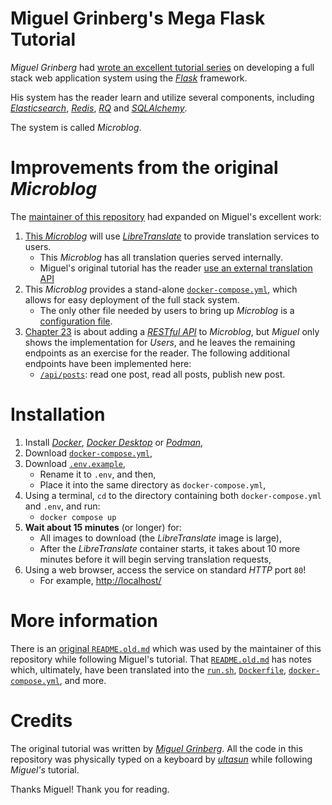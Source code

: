 # Miguel Grinberg's Mega Flask Tutorial

*Miguel Grinberg* had [wrote an excellent tutorial series](https://blog.miguelgrinberg.com/post/the-flask-mega-tutorial-part-i-hello-world) on developing a full stack web application system using the [*Flask*](https://flask.palletsprojects.com/en/2.2.x/) framework.

His system has the reader learn and utilize several components, including [*Elasticsearch*](https://www.elastic.co/), [*Redis*](https://redis.io), [*RQ*](https://python-rq.org) and [*SQLAlchemy*](https://flask-sqlalchemy.palletsprojects.com).

The system is called *Microblog*.


# Improvements from the original *Microblog*
The [maintainer of this repository](https://github.com/ultasun) had expanded on Miguel's excellent work:
1. [This *Microblog*](https://github.com/ultasun/miguel_mega_flask/blob/master/app/translate.py) will use [*LibreTranslate*](https://github.com/LibreTranslate/LibreTranslate) to provide translation services to users.
   - This *Microblog* has all translation queries served internally.
   - Miguel's original tutorial has the reader [use an external translation API](https://blog.miguelgrinberg.com/post/the-flask-mega-tutorial-part-xiv-ajax/page/4)
2. This *Microblog* provides a stand-alone [`docker-compose.yml`](https://github.com/ultasun/miguel_mega_flask/blob/master/docker-compose.yml), which allows for easy deployment of the full stack system.
   - The only other file needed by users to bring up *Microblog* is a [configuration file](https://github.com/ultasun/miguel_mega_flask/blob/master/.env.example).
3. [Chapter 23](https://blog.miguelgrinberg.com/post/the-flask-mega-tutorial-part-xxiii-application-programming-interfaces-apis) is about adding a [*RESTful API*](https://en.wikipedia.org/wiki/Representational_state_transfer) to *Microblog*, but *Miguel* only shows the implementation for *Users*, and he leaves the remaining endpoints as an exercise for the reader.  The following additional endpoints have been implemented here:
   - [`/api/posts`](https://github.com/ultasun/miguel_mega_flask/commit/f2407c134493c56224bbe5a2eedd645672ea6a60): read one post, read all posts, publish new post.

# Installation
1. Install [*Docker*](https://www.docker.com/), [*Docker Desktop*](https://www.docker.com/products/docker-desktop/) or [*Podman*](https://podman.io),
2. Download [`docker-compose.yml`](https://raw.githubusercontent.com/ultasun/miguel_mega_flask/master/docker-compose.yml),
3. Download [`.env.example`](https://raw.githubusercontent.com/ultasun/miguel_mega_flask/master/.env.example),
   - Rename it to `.env`, and then,
   - Place it into the same directory as `docker-compose.yml`,
4. Using a terminal, `cd` to the directory containing both `docker-compose.yml` and `.env`, and run:
   - `docker compose up`
5. **Wait about 15 minutes** (or longer) for:
   - All images to download (the *LibreTranslate* image is large),
   - After the *LibreTranslate* container starts, it takes about 10 more minutes before it will begin serving translation requests,
6. Using a web browser, access the service on standard *HTTP* port `80`!
   - For example, [http://localhost/](http://localhost/)

# More information
There is an [original `README.old.md`](https://github.com/ultasun/miguel_mega_flask/blob/master/README.old.md) which was used by the maintainer of this repository while following Miguel's tutorial.  That [`README.old.md`](https://github.com/ultasun/miguel_mega_flask/blob/master/README.old.md) has notes which, ultimately, have been translated into the [`run.sh`](https://github.com/ultasun/miguel_mega_flask/blob/master/run.sh), [`Dockerfile`](https://github.com/ultasun/miguel_mega_flask/blob/master/Dockerfile), [`docker-compose.yml`](https://github.com/ultasun/miguel_mega_flask/blob/master/docker-compose.yml), and more.

# Credits
The original tutorial was written by [*Miguel Grinberg*](https://blog.miguelgrinberg.com).  All the code in this repository was physically typed on a keyboard by [*ultasun*](https://github.com/ultasun) while following *Miguel's* tutorial.

Thanks Miguel!  Thank you for reading.

